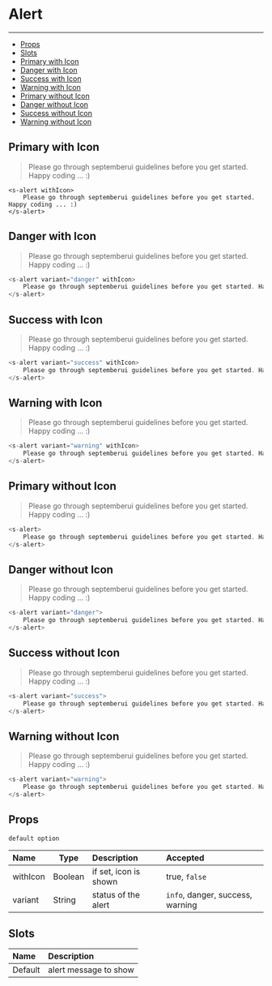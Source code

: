 # Alert

---

-   [Props](#alert-props)
-   [Slots](#alert-slots)
-   [Primary with Icon](#alert-primary-with-icon)
-   [Danger with Icon](#alert-danger-with-icon)
-   [Success with Icon](#alert-success-with-icon)
-   [Warning with Icon](#alert-warning-with-icon)
-   [Primary without Icon](#alert-primary-without-icon)
-   [Danger without Icon](#alert-danger-without-icon)
-   [Success without Icon](#alert-success-without-icon)
-   [Warning without Icon](#alert-warning-without-icon)

<a name="alert-primary-with-icon"></a>

## Primary with Icon

> <alert with-icon>Please go through septemberui guidelines before you get started. Happy coding ... :)</alert>

```blade
<s-alert withIcon>
    Please go through septemberui guidelines before you get started. Happy coding ... :)
</s-alert>
```

<a name="alert-danger-with-icon"></a>

## Danger with Icon

> <alert variant="danger" with-icon>Please go through septemberui guidelines before you get started. Happy coding ... :)</alert>

```php
<s-alert variant="danger" withIcon>
    Please go through septemberui guidelines before you get started. Happy coding ... :)
</s-alert>
```

<a name="alert-success-with-icon"></a>

## Success with Icon

> <alert variant="success" with-icon>Please go through septemberui guidelines before you get started. Happy coding ... :)</alert>

```php
<s-alert variant="success" withIcon>
    Please go through septemberui guidelines before you get started. Happy coding ... :)
</s-alert>
```

<a name="alert-warning-with-icon"></a>

## Warning with Icon

> <alert variant="warning" with-icon>Please go through septemberui guidelines before you get started. Happy coding ... :)</alert>

```php
<s-alert variant="warning" withIcon>
    Please go through septemberui guidelines before you get started. Happy coding ... :)
</s-alert>
```

<a name="alert-primary-without-icon"></a>

## Primary without Icon

> <alert :with-icon="false">Please go through septemberui guidelines before you get started. Happy coding ... :)</alert>

```php
<s-alert>
    Please go through septemberui guidelines before you get started. Happy coding ... :)
</s-alert>
```

<a name="alert-danger-without-icon"></a>

## Danger without Icon

> <alert variant="danger" :with-icon="false">Please go through septemberui guidelines before you get started. Happy coding ... :)</alert>

```php
<s-alert variant="danger">
    Please go through septemberui guidelines before you get started. Happy coding ... :)
</s-alert>
```

<a name="alert-success-without-icon"></a>

## Success without Icon

> <alert variant="success" :with-icon="false">Please go through septemberui guidelines before you get started. Happy coding ... :)</alert>

```php
<s-alert variant="success">
    Please go through septemberui guidelines before you get started. Happy coding ... :)
</s-alert>
```

<a name="alert-warning-without-icon"></a>

## Warning without Icon

> <alert variant="warning" :with-icon="false">Please go through septemberui guidelines before you get started. Happy coding ... :)</alert>

```php
<s-alert variant="warning">
    Please go through septemberui guidelines before you get started. Happy coding ... :)
</s-alert>
```

<a name="alert-props"></a>

## Props

`default option`

| Name     | Type    | Description           | Accepted                         |
| :------- | ------- | :-------------------- | :------------------------------- |
| withIcon | Boolean | if set, icon is shown | true, `false`                    |
| variant  | String  | status of the alert   | `info`, danger, success, warning |

<a name="alert-slots"></a>

## Slots

| Name    | Description           |
| :------ | :-------------------- |
| Default | alert message to show |
